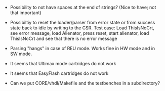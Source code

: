 * Possibility to not have spaces at the end of strings?
  (Nice to have; not that important)

* Possibiltiy to reset the loader/parser from error state or from success
  state back to idle by writing to the CSR. Test case:
  Load ThisIsNoCrt, see error message, load Alienator, press reset,
  start alienator, load ThisIsNoCrt and see that there is no error message

* Parsing "hangs" in case of REU mode. Works fine in HW mode and in SW mode.

* It seems that Ultimax mode cartridges do not work

* It seems that EasyFlash cartridges do not work

* Can we put CORE/vhdl/Makefile and the testbenches in a subdirectory?
